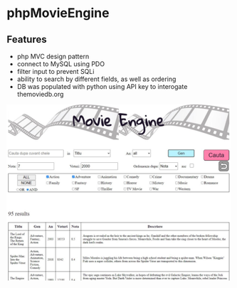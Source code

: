 # phpMovieEngine

## Features

* php MVC design pattern
* connect to MySQL using PDO
* filter input to prevent SQLi
* ability to search by different fields, as well as ordering
* DB was populated with python using API key to interogate themoviedb.org


![features](screenshots/Capture.JPG)
